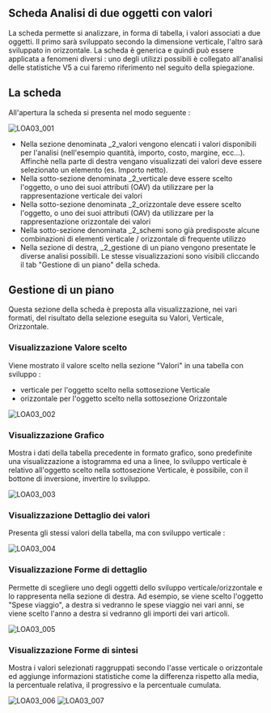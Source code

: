 ## Scheda Analisi di due oggetti con valori
La scheda permette si analizzare, in forma di tabella, i valori associati a due oggetti.
Il primo sarà sviluppato secondo la dimensione verticale, l'altro sarà sviluppato in orizzontale.
La scheda è generica e quindi può essere applicata a fenomeni diversi :  uno degli utilizzi possibili è collegato all'analisi delle statistiche V5 a cui faremo riferimento nel seguito della spiegazione.

## La scheda
All'apertura la scheda si presenta nel modo seguente : 

![LOA03_001](http://localhost:3000/immagini/MBDOC_OGG-V2LOCOSA03/LOA03_001.png)
 * Nella sezione denominata _2_valori vengono elencati i valori disponibili per l'analisi (nell'esempio quantità, importo, costo, margine, ecc...). Affinchè nella parte di destra vengano visualizzati dei valori deve essere selezionato un elemento (es. Importo netto).
 * Nella sotto-sezione denominata _2_verticale deve essere scelto l'oggetto, o uno dei suoi attributi (OAV) da utilizzare per la rappresentazione verticale dei valori
 * Nella sotto-sezione denominata _2_orizzontale deve essere scelto l'oggetto, o uno dei suoi attributi (OAV) da utilizzare per la rappresentazione orizzontale dei valori
 * Nella sotto-sezione denominata _2_schemi sono già predisposte alcune combinazioni di elementi verticale / orizzontale di frequente utilizzo
 * Nella sezione di destra, _2_gestione di un piano vengono presentate le diverse analisi possibili. Le stesse visualizzazioni sono visibili cliccando il tab "Gestione di un piano" della scheda.

## Gestione di un piano
Questa sezione della scheda è preposta alla visualizzazione, nei vari formati, del risultato della selezione eseguita su Valori, Verticale, Orizzontale.

### Visualizzazione Valore scelto
Viene mostrato il valore scelto nella sezione "Valori" in una tabella con sviluppo : 
 * verticale per l'oggetto scelto nella sottosezione Verticale
 * orizzontale per l'oggetto scelto nella sottosezione Orizzontale

![LOA03_002](http://localhost:3000/immagini/MBDOC_OGG-V2LOCOSA03/LOA03_002.png)
### Visualizzazione Grafico
Mostra i dati della tabella precedente in formato grafico, sono predefinite una visualizzazione a istogramma ed una a linee, lo sviluppo verticale è relativo all'oggetto scelto nella sottosezione Verticale, è possibile, con il bottone di inversione, invertire lo sviluppo.

![LOA03_003](http://localhost:3000/immagini/MBDOC_OGG-V2LOCOSA03/LOA03_003.png)
### Visualizzazione Dettaglio dei valori
Presenta gli stessi valori della tabella, ma con sviluppo verticale : 

![LOA03_004](http://localhost:3000/immagini/MBDOC_OGG-V2LOCOSA03/LOA03_004.png)
### Visualizzazione Forme di dettaglio
Permette di scegliere uno degli oggetti dello sviluppo verticale/orizzontale e lo rappresenta nella sezione di destra.
Ad esempio, se viene scelto l'oggetto "Spese viaggio", a destra si vedranno le spese viaggio nei vari anni, se viene scelto l'anno a destra si vedranno gli importi dei vari articoli.

![LOA03_005](http://localhost:3000/immagini/MBDOC_OGG-V2LOCOSA03/LOA03_005.png)
### Visualizzazione Forme di sintesi
Mostra i valori selezionati raggruppati secondo l'asse verticale o orizzontale ed aggiunge informazioni statistiche come la differenza rispetto alla media, la percentuale relativa, il progressivo e la percentuale cumulata.

![LOA03_006](http://localhost:3000/immagini/MBDOC_OGG-V2LOCOSA03/LOA03_006.png)
![LOA03_007](http://localhost:3000/immagini/MBDOC_OGG-V2LOCOSA03/LOA03_007.png)